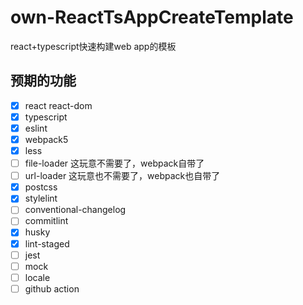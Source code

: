 # own-ReactTsAppCreateTemplate
react+typescript快速构建web app的模板

## 预期的功能

- [x] react react-dom
- [x] typescript
- [x] eslint
- [x] webpack5
- [x] less
- [ ] file-loader 这玩意不需要了，webpack自带了
- [ ] url-loader 这玩意也不需要了，webpack也自带了
- [x] postcss
- [x] stylelint
- [ ] conventional-changelog
- [ ] commitlint
- [x] husky
- [x] lint-staged
- [ ] jest
- [ ] mock
- [ ] locale
- [ ] github action